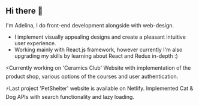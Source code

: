 ## Hi there 👋

I'm Adelina, I do front-end development alongside with web-design.
- I implement visually appealing designs and create a pleasant intuitive user experience.
- Working mainly with React.js framework, however currently I'm also upgrading my skills by learning about React and Redux in-depth :)

⚡Currently working on 'Ceramics Club' Website with implementation of the product shop, various options of the courses and user authentication.

⚡Last project 'PetShelter' website is available on Netlify. Implemented Cat & Dog APIs with search functionality and lazy loading.





 


<!--
**adelinetr/adelinetr** is a ✨ _special_ ✨ repository because its `README.md` (this file) appears on your GitHub profile.

Here are some ideas to get you started:

- 🔭 I’m currently working on ...
- 🌱 I’m currently learning ...
- 👯 I’m looking to collaborate on ...
- 🤔 I’m looking for help with ...
- 💬 Ask me about ...
- 📫 How to reach me: ...
- 😄 Pronouns: ...
- ⚡ Fun fact: ...
-->
